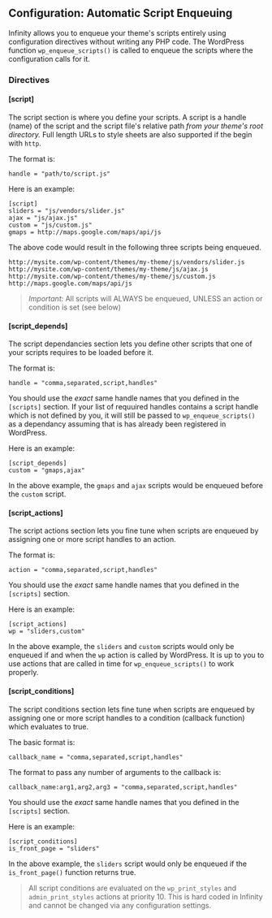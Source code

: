 ## Configuration: Automatic Script Enqueuing

Infinity allows you to enqueue your theme's scripts entirely using configuration
directives without writing any PHP code. The WordPress function `wp_enqueue_scripts()`
is called to enqueue the scripts where the configuration calls for it.

### Directives

#### [script]

The script section is where you define your scripts. A script is a handle (name) of the script
and the script file's relative path *from your theme's root directory.* Full length URLs to
style sheets are also supported if the begin with `http`.

The format is:

	handle = "path/to/script.js"

Here is an example:

	[script]
	sliders = "js/vendors/slider.js"
	ajax = "js/ajax.js"
	custom = "js/custom.js"
	gmaps = http://maps.google.com/maps/api/js

The above code would result in the following three scripts being enqueued.

	http://mysite.com/wp-content/themes/my-theme/js/vendors/slider.js
	http://mysite.com/wp-content/themes/my-theme/js/ajax.js
	http://mysite.com/wp-content/themes/my-theme/js/custom.js
	http://maps.google.com/maps/api/js

> *Important:* All scripts will ALWAYS be enqueued, UNLESS an action or condition is set (see below)

#### [script\_depends]

The script dependancies section lets you define other scripts that one of your
scripts requires to be loaded before it.

The format is:

	handle = "comma,separated,script,handles"

You should use the *exact* same handle names that you defined in the `[scripts]` section.
If your list of requuired handles contains a script handle which is not defined by you, it
will still be passed to `wp_enqueue_scripts()` as a dependancy assuming that is has already been
registered in WordPress.

Here is an example:

	[script_depends]
	custom = "gmaps,ajax"

In the above example, the `gmaps` and `ajax` scripts would be enqueued before
the `custom` script.

#### [script\_actions]

The script actions section lets you fine tune when scripts are enqueued by assigning one
or more script handles to an action.

The format is:

	action = "comma,separated,script,handles"

You should use the *exact* same handle names that you defined in the `[scripts]` section.

Here is an example:

	[script_actions]
	wp = "sliders,custom"

In the above example, the `sliders` and `custom` scripts would only be enqueued if and when
the `wp` action is called by WordPress. It is up to you to use actions that are called in time
for `wp_enqueue_scripts()` to work properly.

#### [script\_conditions]

The script conditions section lets fine tune when scripts are enqueued by assigning one
or more script handles to a condition (callback function) which evaluates to true.

The basic format is:

	callback_name = "comma,separated,script,handles"

The format to pass any number of arguments to the callback is:

	callback_name:arg1,arg2,arg3 = "comma,separated,script,handles"

You should use the *exact* same handle names that you defined in the `[scripts]` section.

Here is an example:

	[script_conditions]
	is_front_page = "sliders"

In the above example, the `sliders` script would only be enqueued if the `is_front_page()`
function returns true.

> All script conditions are evaluated on the `wp_print_styles` and `admin_print_styles` actions
at priority 10. This is hard coded in Infinity and cannot be changed via any configuration settings.
